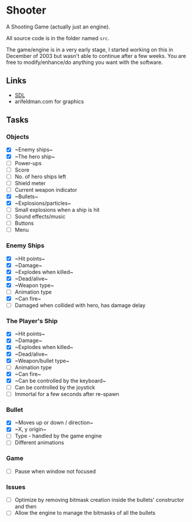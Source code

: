 # Shooter

A Shooting Game (actually just an engine).

All source code is in the folder named `src`.

The game/engine is in a very early stage, I started working on this in December of 2003 but wasn't able to continue after a few weeks. You are free to modify/enhance/do anything you want with the software.

## Links

* [SDL](http://libsdl.org/)
* arifeldman.com for graphics

## Tasks

### Objects

- [x] ~Enemy ships~
- [x] ~The hero ship~
- [ ] Power-ups
- [ ] Score
- [ ] No. of hero ships left
- [ ] Shield meter
- [ ] Current weapon indicator
- [x] ~Bullets~
- [x] ~Explosions/particles~
- [ ] Small explosions when a ship is hit
- [ ] Sound effects/music
- [ ] Buttons
- [ ] Menu

### Enemy Ships

- [x] ~Hit points~
- [x] ~Damage~
- [x] ~Explodes when killed~
- [x] ~Dead/alive~
- [x] ~Weapon type~
- [ ] Animation type
- [x] ~Can fire~
- [ ] Damaged when collided with hero, has damage delay

### The Player's Ship

- [x] ~Hit points~
- [x] ~Damage~
- [x] ~Explodes when killed~
- [x] ~Dead/alive~
- [x] ~Weapon/bullet type~
- [ ] Animation type
- [x] ~Can fire~
- [x] ~Can be controlled by the keyboard~
- [ ] Can be controlled by the joystick
- [ ] Immortal for a few seconds after re-spawn

### Bullet

- [x] ~Moves up or down / direction~
- [x] ~X, y origin~
- [ ] Type - handled by the game engine
- [ ] Different animations

### Game

- [ ] Pause when window not focused

### Issues

- [ ] Optimize by removing bitmask creation inside the bullets' constructor and then
- [ ] Allow the engine to manage the bitmasks of all the bullets
